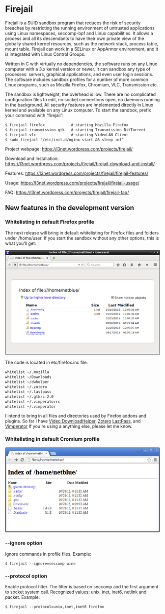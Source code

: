 # Firejail

Firejail is a SUID sandbox program that reduces the risk of security breaches by restricting
the running environment of untrusted applications using Linux namespaces, seccomp-bpf
and Linux capabilities. It allows a process and all its descendants to have their own private
view of the globally shared kernel resources, such as the network stack, process table, mount table.
Firejail can work in a SELinux or AppArmor environment, and it is integrated with Linux Control Groups.

Written in C with virtually no dependencies, the software runs on any Linux computer with a 3.x kernel
version or newer. It can sandbox any type of processes: servers, graphical applications, and even
user login sessions. The software includes sandbox profiles for a number of more common Linux programs,
such as Mozilla Firefox, Chromium, VLC, Transmission etc.

The sandbox is lightweight, the overhead is low. There are no complicated configuration files to edit,
no socket connections open, no daemons running in the background. All security features are
implemented directly in Linux kernel and available on any Linux computer. To start the sandbox,
prefix your command with “firejail”:

`````
$ firejail firefox            # starting Mozilla Firefox
$ firejail transmission-gtk   # starting Transmission BitTorrent 
$ firejail vlc                # starting VideoLAN Client
$ sudo firejail "/etc/init.d/nginx start && sleep inf"
`````
Project webpage: https://l3net.wordpress.com/projects/firejail/

Download and Installation: https://l3net.wordpress.com/projects/firejail/firejail-download-and-install/

Features: https://l3net.wordpress.com/projects/firejail/firejail-features/

Usage: https://l3net.wordpress.com/projects/firejail/firejail-usage/

FAQ: https://l3net.wordpress.com/projects/firejail/firejail-faq/



## New features in the development version

### Whitelisting in default Firefox profile

The next release will bring in default whitelisting for Firefox files and folders under /home/user.
If you start the sandbox without any other options, this is what you'll get:

![Whitelisted home directory](firefox-whitelist.png?raw=true)

The code is located in etc/firefox.inc file:

`````
whitelist ~/.mozilla
whitelist ~/Downloads
whitelist ~/dwhelper
whitelist ~/.zotero
whitelist ~/.lastpass
whitelist ~/.gtkrc-2.0
whitelist ~/.vimperatorrc
whitelist ~/.vimperator
`````

I intend to bring in all files and directories used by Firefox addons and plugins. So far I have
[Video DownloadHelper](https://addons.mozilla.org/en-US/firefox/addon/video-downloadhelper/),
[Zotero](https://www.zotero.org/download/) 
[LastPass](https://addons.mozilla.org/en-US/firefox/addon/lastpass-password-manager/),
and [Vimperator](https://addons.mozilla.org/en-US/firefox/addon/vimperator/)
If you're using a anything else, please let me know.

### Whitelisting in default Cromium profile

![Whitelisted home directory](chromium-whitelist.png?raw=true)

### --ignore option

Ignore commands in profile files. Example:
`````
$ firejail --ignore=seccomp wine
`````

### --protocol option

Enable protocol filter. The filter is based on seccomp and the first argument to socket system call.
Recognized values: unix, inet, inet6, netlink and packet. Example:
`````
$ firejail --protocol=unix,inet,inet6 firefox
`````


